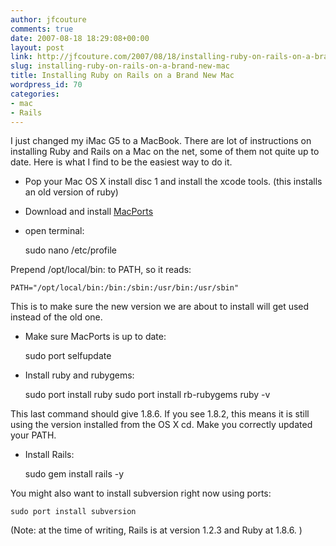 ```yaml
---
author: jfcouture
comments: true
date: 2007-08-18 18:29:08+00:00
layout: post
link: http://jfcouture.com/2007/08/18/installing-ruby-on-rails-on-a-brand-new-mac/
slug: installing-ruby-on-rails-on-a-brand-new-mac
title: Installing Ruby on Rails on a Brand New Mac
wordpress_id: 70
categories:
- mac
- Rails
---
```


I just changed my iMac G5 to a MacBook. There are lot of instructions on installing Ruby and Rails on a Mac on the net, some of them not quite up to date. Here is what I find to be the easiest way to do it.





  * Pop your Mac OS X install disc 1 and install the xcode tools. (this installs an old version of ruby)



  * Download and install [MacPorts](http://www.macports.org/)


  * open terminal:

    
    sudo nano /etc/profile


Prepend /opt/local/bin: to PATH, so it reads:

    
    PATH="/opt/local/bin:/bin:/sbin:/usr/bin:/usr/sbin"


This is to make sure the new version we are about to install will get used instead of the old one.



  * Make sure MacPorts is up to date:

    
    sudo port selfupdate





  * Install ruby and rubygems:

    
    
    sudo port install ruby
    sudo port install rb-rubygems
    ruby -v


This last command should give 1.8.6. If you see 1.8.2, this means it is still using the version installed from the OS X cd. Make you correctly updated your PATH.



  * Install Rails:

    
    sudo gem install rails -y






You might also want to install subversion right now using ports:

    
    sudo port install subversion



		
(Note: at the time of writing, Rails is at version 1.2.3 and Ruby at 1.8.6. )
